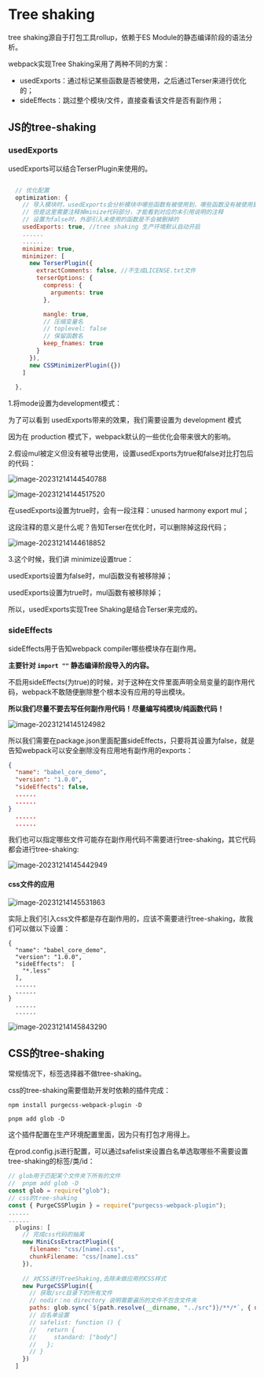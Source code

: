 # Tree shaking

tree shaking源自于打包工具rollup，依赖于ES Module的静态编译阶段的语法分析。

webpack实现Tree Shaking采用了两种不同的方案： 

- usedExports：通过标记某些函数是否被使用，之后通过Terser来进行优化的；
- sideEffects：跳过整个模块/文件，直接查看该文件是否有副作用；

## JS的tree-shaking

### usedExports

usedExports可以结合TerserPlugin来使用的。

```js

  // 优化配置
  optimization: {
    // 导入模块时，usedExports会分析模块中哪些函数有被使用到，哪些函数没有被使用到
    // 但是这里需要注释掉minize代码部分，才能看到对应的未引用说明的注释
    // 设置为false时，外部引入未使用的函数是不会被删掉的
    usedExports: true, //tree shaking 生产环境默认自动开启
	......
    ......   
    minimize: true,
    minimizer: [
      new TerserPlugin({
        extractComments: false, //不生成LICENSE.txt文件
        terserOptions: {
          compress: {
            arguments: true
          },

          mangle: true,
          // 压缩变量名
          // toplevel: false
          // 保留函数名
          keep_fnames: true
        }
      }),
      new CSSMinimizerPlugin({})
    ]
 
  },
```

1.将mode设置为development模式： 

为了可以看到 usedExports带来的效果，我们需要设置为 development 模式 

因为在 production 模式下，webpack默认的一些优化会带来很大的影响。 

2.假设mul被定义但没有被导出使用，设置usedExports为true和false对比打包后的代码： 

![image-20231214144540788](./readme.assets/image-20231214144540788.png)

![image-20231214144517520](./readme.assets/image-20231214144517520.png)

在usedExports设置为true时，会有一段注释：unused harmony export mul； 

这段注释的意义是什么呢？告知Terser在优化时，可以删除掉这段代码； 

![image-20231214144618852](./readme.assets/image-20231214144618852.png)

3.这个时候，我们讲 minimize设置true： 

usedExports设置为false时，mul函数没有被移除掉； 

usedExports设置为true时，mul函数有被移除掉； 

所以，usedExports实现Tree Shaking是结合Terser来完成的。

### sideEffects

sideEffects用于告知webpack compiler哪些模块存在副作用。

**主要针对 `import ""` 静态编译阶段导入的内容。**

不启用sideEffects(为true)的时候，对于这种在文件里面声明全局变量的副作用代码，webpack不敢随便删除整个根本没有应用的导出模块。

**所以我们尽量不要去写任何副作用代码！尽量编写纯模块/纯函数代码！**

![image-20231214145124982](./readme.assets/image-20231214145124982.png)

所以我们需要在package.json里面配置sideEffects，只要将其设置为false，就是告知webpack可以安全删除没有应用地有副作用的exports：

```json
{
  "name": "babel_core_demo",
  "version": "1.0.0",
  "sideEffects": false,
  ......
  ......
}
  ......
  ......

```

我们也可以指定哪些文件可能存在副作用代码不需要进行tree-shaking，其它代码都会进行tree-shaking:

![image-20231214145442949](./readme.assets/image-20231214145442949.png)

#### css文件的应用

![image-20231214145531863](./readme.assets/image-20231214145531863.png)

实际上我们引入css文件都是存在副作用的，应该不需要进行tree-shaking，故我们可以做以下设置：

```
{
  "name": "babel_core_demo",
  "version": "1.0.0",
  "sideEffects":  [
    "*.less"
  ],
  ......
  ......
}
  ......
  ......

```

![image-20231214145843290](./readme.assets/image-20231214145843290.png)

## CSS的tree-shaking

常规情况下，标签选择器不做tree-shaking。

css的tree-shaking需要借助开发时依赖的插件完成：

`npm install purgecss-webpack-plugin -D`

`pnpm add glob -D`

这个插件配置在生产环境配置里面，因为只有打包才用得上。

在prod.config.js进行配置，可以通过safelist来设置白名单选取哪些不需要设置tree-shaking的标签/类/id：

```js
// glob用于匹配某个文件夹下所有的文件
//  pnpm add glob -D
const glob = require("glob");
// css的tree-shaking
const { PurgeCSSPlugin } = require("purgecss-webpack-plugin");
......
......
  plugins: [
    // 完成css代码的抽离
    new MiniCssExtractPlugin({
      filename: "css/[name].css",
      chunkFilename: "css/[name].css"
    }),
      
    // 对CSS进行TreeShaking,去除未做应用的CSS样式
    new PurgeCSSPlugin({
      // 获取/src目录下的所有文件
      // nodir：no directory 说明需要遍历的文件不包含文件夹
      paths: glob.sync(`${path.resolve(__dirname, "../src")}/**/*`, { nodir: true })
      // 白名单设置
      // safelist: function () {
      //   return {
      //     standard: ["body"]
      //   };
      // }
    })
  ]
```

